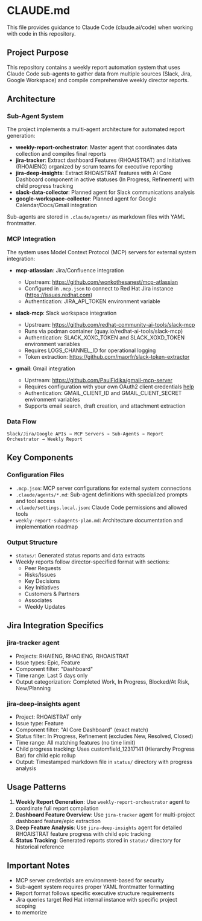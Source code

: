 # CLAUDE.md

This file provides guidance to Claude Code (claude.ai/code) when working with code in this repository.

## Project Purpose

This repository contains a weekly report automation system that uses Claude Code sub-agents to gather data from multiple sources (Slack, Jira, Google Workspace) and compile comprehensive weekly director reports.

## Architecture

### Sub-Agent System
The project implements a multi-agent architecture for automated report generation:

- **weekly-report-orchestrator**: Master agent that coordinates data collection and compiles final reports
- **jira-tracker**: Extract dashboard Features (RHOAISTRAT) and Initiatives (RHOAIENG) organized by scrum teams for executive reporting
- **jira-deep-insights**: Extract RHOAISTRAT features with AI Core Dashboard component in active statuses (In Progress, Refinement) with child progress tracking
- **slack-data-collector**: Planned agent for Slack communications analysis
- **google-workspace-collector**: Planned agent for Google Calendar/Docs/Gmail integration

Sub-agents are stored in `.claude/agents/` as markdown files with YAML frontmatter.

### MCP Integration
The system uses Model Context Protocol (MCP) servers for external system integration:

- **mcp-atlassian**: Jira/Confluence integration
  - Upstream: https://github.com/wonkothesanest/mcp-atlassian
  - Configured in `.mcp.json` to connect to Red Hat Jira instance (https://issues.redhat.com)
  - Authentication: JIRA_API_TOKEN environment variable

- **slack-mcp**: Slack workspace integration
  - Upstream: https://github.com/redhat-community-ai-tools/slack-mcp
  - Runs via podman container (quay.io/redhat-ai-tools/slack-mcp)
  - Authentication: SLACK_XOXC_TOKEN and SLACK_XOXD_TOKEN environment variables
  - Requires LOGS_CHANNEL_ID for operational logging
  - Token extraction: https://github.com/maorfr/slack-token-extractor

- **gmail**: Gmail integration
  - Upstream: https://github.com/PaulFidika/gmail-mcp-server
  - Requires configuration with your own OAuth2 client credentials [help](https://github.com/PaulFidika/gmail-mcp-server?tab=readme-ov-file#1-get-google-authentication)
  - Authentication: GMAIL_CLIENT_ID and GMAIL_CLIENT_SECRET environment variables
  - Supports email search, draft creation, and attachment extraction


### Data Flow
```
Slack/Jira/Google APIs → MCP Servers → Sub-Agents → Report Orchestrator → Weekly Report
```

## Key Components

### Configuration Files
- `.mcp.json`: MCP server configurations for external system connections
- `.claude/agents/*.md`: Sub-agent definitions with specialized prompts and tool access
- `.claude/settings.local.json`: Claude Code permissions and allowed tools
- `weekly-report-subagents-plan.md`: Architecture documentation and implementation roadmap

### Output Structure
- `status/`: Generated status reports and data extracts
- Weekly reports follow director-specified format with sections:
  - Peer Requests
  - Risks/Issues
  - Key Decisions
  - Key Initiatives
  - Customers & Partners
  - Associates
  - Weekly Updates

## Jira Integration Specifics

### jira-tracker agent
- Projects: RHAIENG, RHAOIENG, RHOAISTRAT
- Issue types: Epic, Feature
- Component filter: "Dashboard"
- Time range: Last 5 days only
- Output categorization: Completed Work, In Progress, Blocked/At Risk, New/Planning

### jira-deep-insights agent
- Project: RHOAISTRAT only
- Issue type: Feature
- Component filter: "AI Core Dashboard" (exact match)
- Status filter: In Progress, Refinement (excludes New, Resolved, Closed)
- Time range: All matching features (no time limit)
- Child progress tracking: Uses customfield_12317141 (Hierarchy Progress Bar) for child epic rollup
- Output: Timestamped markdown file in `status/` directory with progress analysis

## Usage Patterns

1. **Weekly Report Generation**: Use `weekly-report-orchestrator` agent to coordinate full report compilation
2. **Dashboard Feature Overview**: Use `jira-tracker` agent for multi-project dashboard feature/epic extraction
3. **Deep Feature Analysis**: Use `jira-deep-insights` agent for detailed RHOAISTRAT feature progress with child epic tracking
4. **Status Tracking**: Generated reports stored in `status/` directory for historical reference

## Important Notes

- MCP server credentials are environment-based for security
- Sub-agent system requires proper YAML frontmatter formatting
- Report format follows specific executive structure requirements
- Jira queries target Red Hat internal instance with specific project scoping
- to memorize